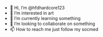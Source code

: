 - 👋 Hi, I’m @hfdhardcore123
- 👀 I’m interested in art
- 🌱 I’m currently learning something
- 💞️ I’m looking to collaborate on something
- 📫 How to reach me just follow my socmed

<!---
hfdhardcore123/hfdhardcore123 is a ✨ special ✨ repository because its `README.md` (this file) appears on your GitHub profile.
You can click the Preview link to take a look at your changes.
--->
